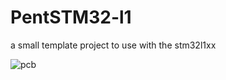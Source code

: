 # PentSTM32-l1 

a small template project to use with the stm32l1xx


![pcb](https://raw.github.com/sebseb7/pentstm32l1/master/eagle/pcb.png)

